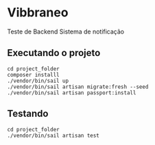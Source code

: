 # Vibbraneo

Teste de Backend Sistema de notificação

## Executando o projeto


```
cd project_folder
composer installl
./vendor/bin/sail up
./vendor/bin/sail artisan migrate:fresh --seed
./vendor/bin/sail artisan passport:install
```

## Testando

```
cd project_folder
./vendor/bin/sail artisan test
```
